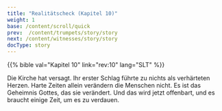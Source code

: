 ```yaml
---
title: "Realitätscheck (Kapitel 10)"
weight: 1
base: /content/scroll/quick
prev:  /content/trumpets/story/story
next: /content/witnesses/story/story
docType: story
---
```


{{% bible val="Kapitel 10" link="rev:10" lang="SLT" %}}

<a name="4ab1"></a>
Die Kirche hat versagt. Ihr erster Schlag führte zu nichts als verhärteten Herzen. Harte Zeiten allein verändern die Menschen nicht. Es ist das Geheimnis Gottes, das sie verändert. Und das wird jetzt offenbart, und es braucht einige Zeit, um es zu verdauen.

